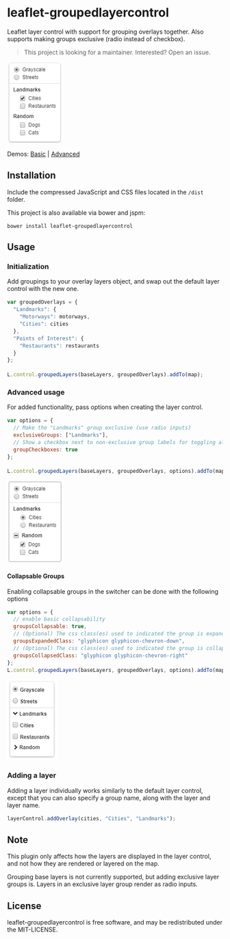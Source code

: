 leaflet-groupedlayercontrol
===========================

Leaflet layer control with support for grouping overlays together.
Also supports making groups exclusive (radio instead of checkbox).

> This project is looking for a maintainer. Interested? Open an issue.

![preview](preview.png)

Demos: [Basic](http://ismyrnow.github.io/leaflet-groupedlayercontrol/example/basic.html) |
[Advanced](http://ismyrnow.github.io/leaflet-groupedlayercontrol/example/advanced.html)

## Installation

Include the compressed JavaScript and CSS files located in the `/dist` folder.

This project is also available via bower and jspm:

```
bower install leaflet-groupedlayercontrol
```

## Usage

### Initialization

Add groupings to your overlay layers object, and swap out the default layer
control with the new one.

```javascript
var groupedOverlays = {
  "Landmarks": {
    "Motorways": motorways,
    "Cities": cities
  },
  "Points of Interest": {
    "Restaurants": restaurants
  }
};

L.control.groupedLayers(baseLayers, groupedOverlays).addTo(map);
```

### Advanced usage

For added functionality, pass options when creating the layer control.

```javascript
var options = {
  // Make the "Landmarks" group exclusive (use radio inputs)
  exclusiveGroups: ["Landmarks"],
  // Show a checkbox next to non-exclusive group labels for toggling all
  groupCheckboxes: true
};

L.control.groupedLayers(baseLayers, groupedOverlays, options).addTo(map);
```

![advanced preview](preview-advanced.png)

#### Collapsable Groups

Enabling collapsable groups in the switcher can be done with the following options

```javascript
var options = {
  // enable basic collapsability
  groupsCollapsable: true,
  // (Optional) The css class(es) used to indicated the group is expanded
  groupsExpandedClass: "glyphicon glyphicon-chevron-down", 
  // (Optional) The css class(es) used to indicated the group is collapsed
  groupsCollapsedClass: "glyphicon glyphicon-chevron-right"
};
L.control.groupedLayers(baseLayers, groupedOverlays, options).addTo(map);
```

![collapsable preview](preview-collapsable.png)

### Adding a layer

Adding a layer individually works similarly to the default layer control,
except that you can also specify a group name, along with the layer and layer name.

```javascript
layerControl.addOverlay(cities, "Cities", "Landmarks");
```

## Note

This plugin only affects how the layers are displayed in the layer control,
and not how they are rendered or layered on the map.

Grouping base layers is not currently supported, but adding exclusive layer
groups is. Layers in an exclusive layer group render as radio inputs.

## License

leaflet-groupedlayercontrol is free software, and may be redistributed under
the MIT-LICENSE.

